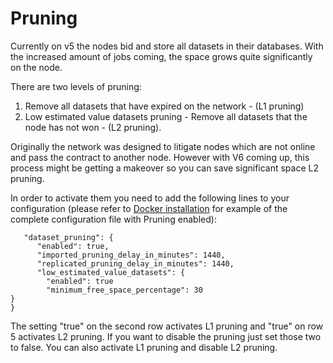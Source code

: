 # Pruning

Currently on v5 the nodes bid and store all datasets in their databases. With the increased amount of jobs coming, the space grows quite significantly on the node. 

There are two levels of pruning:

1. Remove all datasets that have expired on the network - \(L1 pruning\)
2. Low estimated value datasets pruning - Remove all datasets that the node has not won - \(L2 pruning\).

Originally the network was designed to litigate nodes which are not online and pass the contract to another node. However with V6 coming up, this process might be getting a makeover so you can save significant space L2 pruning.

In order to activate them you need to add the following lines to your configuration \(please refer to [Docker installation](../node-installations/docker.md#5-setup-the-configuration-file) for example of the complete configuration file with Pruning enabled\):

```text
   "dataset_pruning": {
      "enabled": true,
      "imported_pruning_delay_in_minutes": 1440,
      "replicated_pruning_delay_in_minutes": 1440,
      "low_estimated_value_datasets": {
        "enabled": true
        "minimum_free_space_percentage": 30
}
}

```

The setting "true" on the second row activates L1 pruning and "true" on row 5 activates L2 pruning. If you want to disable the pruning just set those two to false. You can also activate L1 pruning and disable L2 pruning.

